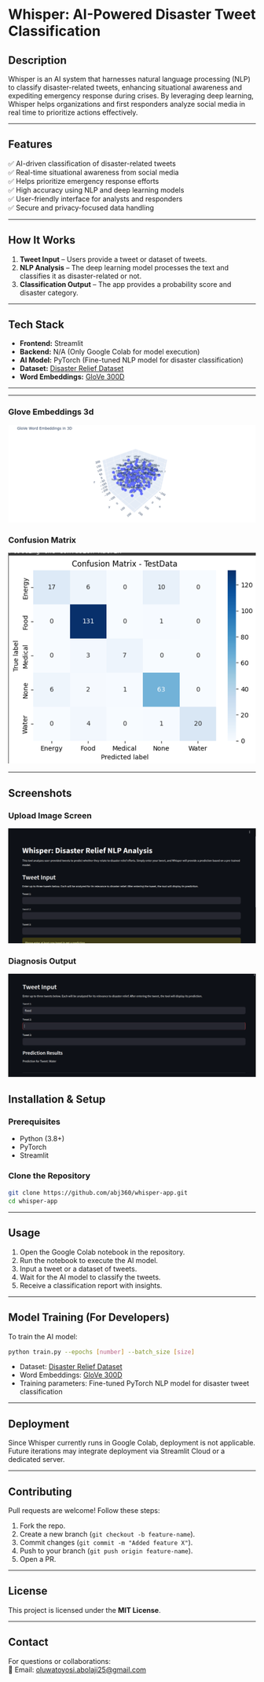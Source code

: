 # Whisper: AI-Powered Disaster Tweet Classification

## Description
Whisper is an AI system that harnesses natural language processing (NLP) to classify disaster-related tweets, enhancing situational awareness and expediting emergency response during crises. By leveraging deep learning, Whisper helps organizations and first responders analyze social media in real time to prioritize actions effectively.

---

## Features
✅ AI-driven classification of disaster-related tweets  
✅ Real-time situational awareness from social media  
✅ Helps prioritize emergency response efforts  
✅ High accuracy using NLP and deep learning models  
✅ User-friendly interface for analysts and responders  
✅ Secure and privacy-focused data handling  

---

## How It Works
1. **Tweet Input** – Users provide a tweet or dataset of tweets.  
2. **NLP Analysis** – The deep learning model processes the text and classifies it as disaster-related or not.  
3. **Classification Output** – The app provides a probability score and disaster category.  

---

## Tech Stack
- **Frontend:** Streamlit  
- **Backend:** N/A (Only Google Colab for model execution)  
- **AI Model:** PyTorch (Fine-tuned NLP model for disaster classification)  
- **Dataset:** [Disaster Relief Dataset](https://storage.googleapis.com/inspirit-ai-data-bucket-1/Data/AI%20Scholars/Sessions%206%20-%2010%20(Projects)/Project%20-%20Disaster%20Relief/disaster_data.csv)  
- **Word Embeddings:** [GloVe 300D](http://nlp.uoregon.edu/download/embeddings/glove.6B.300d.txt)
---
---
### Glove Embeddings 3d
![Embeddings](assets/embeddings3d.png)

### Confusion Matrix
![Confusion Matrix](assets/confusion_matrix.png)

---
## Screenshots
### Upload Image Screen
![Upload Screen](assets/upload_screen.png)

### Diagnosis Output
![Diagnosis Output](assets/diagnosis_output.png)

## Installation & Setup
### Prerequisites
- Python (3.8+)
- PyTorch
- Streamlit

### Clone the Repository
```bash
git clone https://github.com/abj360/whisper-app.git
cd whisper-app
```

---

## Usage
1. Open the Google Colab notebook in the repository.
2. Run the notebook to execute the AI model.
3. Input a tweet or a dataset of tweets.
4. Wait for the AI model to classify the tweets.
5. Receive a classification report with insights.  

---

## Model Training (For Developers)
To train the AI model:
```bash
python train.py --epochs [number] --batch_size [size]
```
- Dataset: [Disaster Relief Dataset](https://storage.googleapis.com/inspirit-ai-data-bucket-1/Data/AI%20Scholars/Sessions%206%20-%2010%20(Projects)/Project%20-%20Disaster%20Relief/disaster_data.csv)  
- Word Embeddings: [GloVe 300D](http://nlp.uoregon.edu/download/embeddings/glove.6B.300d.txt)  
- Training parameters: Fine-tuned PyTorch NLP model for disaster tweet classification  

---

## Deployment
Since Whisper currently runs in Google Colab, deployment is not applicable. Future iterations may integrate deployment via Streamlit Cloud or a dedicated server.

---

## Contributing
Pull requests are welcome! Follow these steps:
1. Fork the repo.
2. Create a new branch (`git checkout -b feature-name`).
3. Commit changes (`git commit -m "Added feature X"`).
4. Push to your branch (`git push origin feature-name`).
5. Open a PR.

---

## License
This project is licensed under the **MIT License**.

---

## Contact
For questions or collaborations:  
📧 Email: oluwatoyosi.abolaji25@gmail.com  
